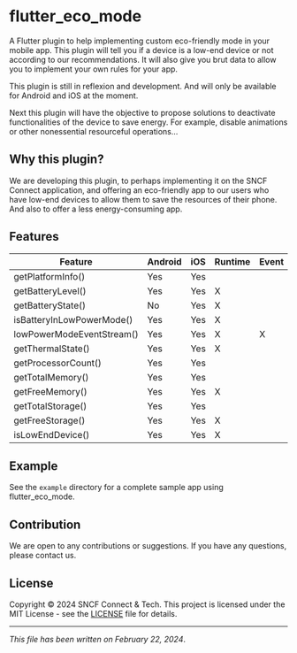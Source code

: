 # flutter_eco_mode

A Flutter plugin to help implementing custom eco-friendly mode in your mobile app. This plugin will tell you if a device
is a low-end device or not according to our recommendations. 
It will also give you brut data to allow you to implement
your own rules for your app.

This plugin is still in reflexion and development. And will only be available for Android and iOS at the moment.

Next this plugin will have the objective to propose solutions to deactivate functionalities of the device to
save energy. For example, disable animations or other nonessential resourceful operations...


## Why this plugin?

We are developing this plugin, to perhaps implementing it on the SNCF Connect application, and offering an
eco-friendly app to our users who have low-end devices to allow them to save the resources of their phone. And
also to offer a less energy-consuming app.


## Features

| Feature                   | Android        | iOS            | Runtime | Event |
|---------------------------|----------------|----------------|---------|-------|
| getPlatformInfo()         | Yes            | Yes            |         |       |
| getBatteryLevel()         | Yes            | Yes            | X       |       |
| getBatteryState()         | No             | Yes            | X       |       |
| isBatteryInLowPowerMode() | Yes            | Yes            | X       |       |
| lowPowerModeEventStream() | Yes            | Yes            | X       | X     |
| getThermalState()         | Yes            | Yes            | X       |       |
| getProcessorCount()       | Yes            | Yes            |         |       |
| getTotalMemory()          | Yes            | Yes            |         |       |
| getFreeMemory()           | Yes            | Yes            | X       |       |
| getTotalStorage()         | Yes            | Yes            |         |       |
| getFreeStorage()          | Yes            | Yes            | X       |       |
| isLowEndDevice()          | Yes            | Yes            | X       |       |



## Example

See the `example` directory for a complete sample app using flutter_eco_mode.


## Contribution

We are open to any contributions or suggestions. If you have any questions, please contact us.

## License

Copyright © 2024 SNCF Connect & Tech.
This project is licensed under the MIT License - see the [LICENSE](LICENSE) file for details.

***

_This file has been written on February 22, 2024_.
